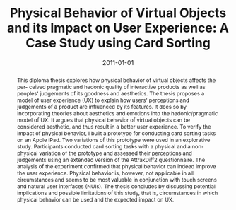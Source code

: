 ---
abstract: This diploma thesis explores how physical behavior of virtual objects affects
  the per- ceived pragmatic and hedonic quality of interactive products as well as
  peoples' judgements of its goodness and aesthetics. The thesis proposes a model
  of user experience (UX) to explain how users' perceptions and judgements of a product
  are influenced by its features. It does so by incorporating theories about aesthetics
  and emotions into the hedonic/pragmatic model of UX. It argues that physical behavior
  of virtual objects can be considered aesthetic, and thus result in a better user
  experience. To verify the impact of physical behavior, I built a prototype for conducting
  card sorting tasks on an Apple iPad. Two variations of this prototype were used
  in an explorative study. Participants conducted card sorting tasks with a physical
  and a non-physical variation of the prototype and assessed their perceptions and
  judgements using an extended version of the AttrakDiff2 questionnaire. The analysis
  of the experiment confirmed that physical behavior can indeed improve the user experience.
  Physical behavior is, however, not applicable in all circumstances and seems to
  be most valuable in conjunction with touch screens and natural user interfaces (NUIs).
  The thesis concludes by discussing potential implications and possible limitations
  of this study, that is, circumstances in which physical behavior can be used and
  the expected impact on UX.
authors:
- Peter Weishapl
date: '2011-01-01'
featured: false
publication_types:
- '7'
publishDate: '2011-01-01'
title: 'Physical Behavior of Virtual Objects and its Impact on User Experience: A
  Case Study using Card Sorting'
url_pdf: ''
---